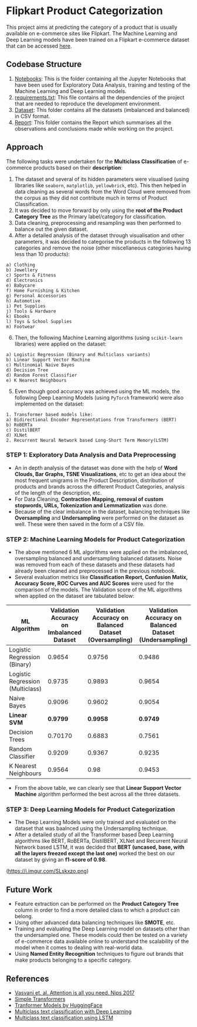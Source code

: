 # Flipkart Product Categorization

This project aims at predicting the category of a product that is usually available on e-commerce sites like Flipkart. The Machine Learning and Deep Learning models have been trained on a Flipkart e-commerce dataset that can be accessed [here](https://docs.google.com/spreadsheets/d/1on6ApK7jNXSy20Bfw_NjKMTmeICTHyBvIK-3am9irFA/edit?usp=sharing).

## Codebase Structure

1. [Notebooks](https://github.com/khushboogupta13/Flipkart-Product-Categorization/tree/main/Notebooks): This is the folder containing all the Jupyter Notebooks that have been used for Exploratory Data Analysis, training and testing of the Machine Learning and Deep Learning models.
2. [requirements.txt](https://github.com/khushboogupta13/Flipkart-Product-Categorization/blob/main/requirements.txt): This file contains all the dependencies of the project that are needed to reproduce the development environment.
3. [Dataset](https://github.com/khushboogupta13/Flipkart-Product-Categorization/tree/main/Dataset): This folder contains all the datasets (imbalanced and balanced) in CSV format. 
4. [Report](): This folder contains the Report which summarises all the observations and conclusions made while working on the project. 

## Approach

The following tasks were undertaken for the **Multiclass Classification** of e-commerce products based on their **description**:

  1. The dataset and several of its hidden parameters were visualised (using libraries like `seaborn`, `matplotlib`, `yellowbrick`, etc). This then helped in data cleaning as several words from the Word Cloud were removed from the corpus as they did not contribute much in terms of Product Classification.
  2. It was decided to move forward by only using the **root of the Product Category Tree** as the Primary label/category for classification.
  3. Data cleaning, preprocessing and resampling was then performed to balance out the given dataset. 
  4. After a detailed analysis of the dataset through visualisation and other parameters, it was decided to categorise the products in the following 13 categories and remove the noise (other miscellaneous categories having less than 10 products):
    
    a) Clothing
    b) Jewellery
    c) Sports & Fitness
    d) Electronics
    e) Babycare
    f) Home Furnishing & Kitchen
    g) Personal Accessories
    h) Automotive
    i) Pet Supplies
    j) Tools & Hardware
    k) Ebooks
    l) Toys & School Supplies
    m) Footwear
    
  6. Then, the following Machine Learning algorithms (using `scikit-learn` libraries) were applied on the dataset:
    
    a) Logistic Regression (Binary and Multiclass variants)
    b) Linear Support Vector Machine
    c) Multinomial Naive Bayes
    d) Decision Tree
    d) Random Forest Classifier
    e) K Nearest Neighbours

   5. Even though good accuracy was achieved using the ML models, the following Deep Learning Models (using `PyTorch` framework) were also implemented on the dataset:
    
    1. Transformer based models like:
    a) Bidirectional Encoder Representations from Transformers (BERT)
    b) RoBERTa
    c) DistilBERT
    d) XLNet
    2. Recurrent Neural Network based Long-Short Term Memory(LSTM)


### STEP 1: Exploratory Data Analysis and Data Preprocessing

- An in depth analysis of the dataset was done with the help of **Word Clouds, Bar Graphs, TSNE Visualizations**, etc to get an idea about the most frequent unigrams in the Product Description, distribution of products and brands across the different Product Categories, analysis of the length of the description, etc. 
- For Data Cleaning, **Contraction Mapping, removal of custom stopwords, URLs, Tokenization and Lemmatization** was done.
- Because of the clear imbalance in the dataset, balancing techniques like **Oversampling** and **Undersampling** were performed on the dataset as well. These were then saved in the form of a CSV file.

### STEP 2: Machine Learning Models for Product Categorization

- The above mentioned 6 ML algorithms were applied on the imbalanced, oversampling balanced and undersampling balanced datasets. Noise was removed from each of these datasets and these datasets had already been cleaned and preprocessed in the previous notebook. 
- Several evaluation metrics like **Classification Report, Confusion Matix, Accuracy Score, ROC Curves and AUC Scores** were used for the comparison of the models. The Validation score of the ML algorithms when applied on the dataset are tabulated below:

| ML Algorithm       | Validation Accuracy on Imbalanced Dataset          | Validation Accuracy on Balanced Dataset (Oversampling)                          | Validation Accuracy on Balanced Dataset (Undersampling)          |
| ---                | ---             | ---                                   | ---             | 
| Logistic Regression (Binary)               | 0.9654           | 0.9756                        | 0.9486               | 
| Logistic Regression (Multiclass)     | 0.9735            | 0.9893                     | 0.9654               | 
| Naive Bayes     | 0.9096             | 0.9602        | 0.9054               | 
| __Linear SVM__            | __0.9799__            | __0.9958__              | __0.9749__               |
| Decision Trees            | 0.70170            | 0.6883                     | 0.7561               | 
| Random Classifier             | 0.9209          | 0.9367          | 0.9235                | 
| K Nearest Neighbours        | 0.9564           | 0.98       | 0.9453               | 

- From the above table, we can clearly see that **Linear Support Vector Machine** algorithm performed the best across all the three datasets.  

### STEP 3: Deep Learning Models for Product Categorization

-  The Deep Learning Models were only trained and evaluated on the dataset that was baalnced using the Undersampling technique.
- After a detailed study of all the Transformer based Deep Learning algorithms like BERT, RoBERTa, DistilBERT, XLNet and Recurrent Neural Network based LSTM, it was decided that **BERT (uncased, base, with all the layers freezed except the last one)** worked the best on our dataset by giving an **f1-score of 0.98**. 

(https://i.imgur.com/SLskxzo.png)

## Future Work
- Feature extraction can be performed on the **Product Category Tree** column in order to find a more detailed class to which a product can belong. 
- Using other advanced data balancing techniques like **SMOTE**, etc.
- Training and evaluating the Deep Learning model on datasets other than the undersampled one. These models could then be tested on a variety of e-commerce data available online to understand the scalability of the model when it comes to dealing with real-world data. 
- Using **Named Entity Recognition** techniques to figure out brands that make products belonging to a specific category.  

## References
- [ Vasvani et. al. Attention is all you need. Nips 2017](https://arxiv.org/pdf/1706.03762)
- [Simple Transformers](https://github.com/ThilinaRajapakse/simpletransformers#saveevalcheckpoints)
- [Tranformer Models by HuggingFace](https://huggingface.co/transformers/pretrained_models.html)
- [Multiclass text classification with Deep Learning](https://www.google.com/url?q=https://towardsdatascience.com/multi-class-text-classification-with-deep-learning-using-bert-b59ca2f5c613&sa=D&source=editors&ust=1618012348136000&usg=AOvVaw1ofOCyteqD6PZaxopj9qc8)
- [Multiclass text classification using LSTM](https://towardsdatascience.com/multi-class-text-classification-with-lstm-1590bee1bd17)






